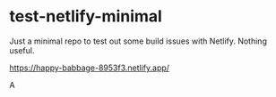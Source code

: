# test-netlify-minimal
Just a minimal repo to test out some build issues with Netlify. Nothing useful.


https://happy-babbage-8953f3.netlify.app/

A